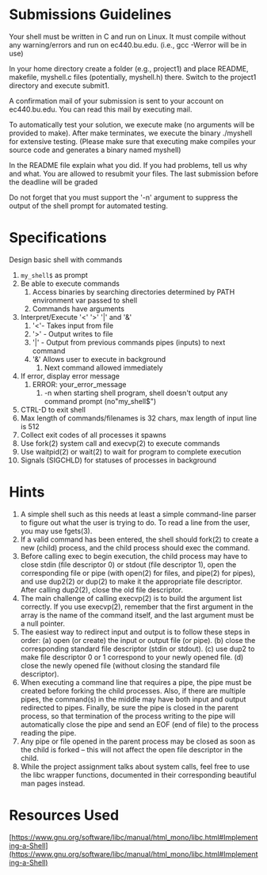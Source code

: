 
# Submissions Guidelines
Your shell must be written in C and run on Linux. It must compile without any
warning/errors and run on ec440.bu.edu. (i.e., gcc -Werror will be in use)

In your home directory create a folder (e.g., project1) and place README, makefile,
myshell.c files (potentially, myshell.h) there. Switch to the project1 directory and
execute submit1.

A confirmation mail of your submission is sent to your account on ec440.bu.edu. You
can read this mail by executing mail.

To automatically test your solution, we execute make (no arguments will be provided to
make). After make terminates, we execute the binary ./myshell for extensive testing.
(Please make sure that executing make compiles your source code and generates a
binary named myshell)

In the README file explain what you did. If you had problems, tell us why and what.
You are allowed to resubmit your files. The last submission before the deadline will be
graded

Do not forget that you must support the '-n' argument to suppress the output of the
shell prompt for automated testing.

# Specifications
Design basic shell with commands
1. `my_shell$` as prompt
2. Be able to execute commands
   1. Access binaries by searching directories determined by PATH environment var passed to shell
   2. Commands have arguments
3. Interpret/Execute '<' '>' '|' and '&'
   1. '<'- Takes input from file
   2. '>' - Output writes to file
   3. '|' - Output from previous commands pipes (inputs) to next command
   4. '&' Allows user to execute in background
      1. Next command allowed immediately
4. If error, display error message
   1. ERROR: your_error_message
      1. -n when starting shell program, shell doesn't output any command prompt (no"my_shell$")
5. CTRL-D to exit shell
6. Max length of commands/filenames is 32 chars, max length of input line is 512
7. Collect exit codes of all processes it spawns
8. Use fork(2) system call and execvp(2) to execute commands
9. Use waitpid(2) or wait(2) to wait for program to complete execution
10. Signals (SIGCHLD) for statuses of processes in background


# Hints
1. A simple shell such as this needs at least a simple command-line parser to figure out
what the user is trying to do. To read a line from the user, you may use fgets(3).
2. If a valid command has been entered, the shell should fork(2) to create a new (child)
process, and the child process should exec the command.
3. Before calling exec to begin execution, the child process may have to close stdin (file
descriptor 0) or stdout (file descriptor 1), open the corresponding file or pipe (with
open(2) for files, and pipe(2) for pipes), and use dup2(2) or dup(2) to make it the
appropriate file descriptor. After calling dup2(2), close the old file descriptor.
4. The main challenge of calling execvp(2) is to build the argument list correctly. If you
use execvp(2), remember that the first argument in the array is the name of the
command itself, and the last argument must be a null pointer.
5. The easiest way to redirect input and output is to follow these steps in order:
(a) open (or create) the input or output file (or pipe).
(b) close the corresponding standard file descriptor (stdin or stdout).
(c) use dup2 to make file descriptor 0 or 1 correspond to your newly opened file.
(d) close the newly opened file (without closing the standard file descriptor).
6. When executing a command line that requires a pipe, the pipe must be created before
forking the child processes. Also, if there are multiple pipes, the command(s) in the
middle may have both input and output redirected to pipes. Finally, be sure the pipe is
closed in the parent process, so that termination of the process writing to the pipe will
automatically close the pipe and send an EOF (end of file) to the process reading the
pipe.
7. Any pipe or file opened in the parent process may be closed as soon as the child is
forked – this will not affect the open file descriptor in the child.
8. While the project assignment talks about system calls, feel free to use the libc wrapper
functions, documented in their corresponding beautiful man pages instead.

# Resources Used
[https://www.gnu.org/software/libc/manual/html_mono/libc.html#Implementing-a-Shell](https://www.gnu.org/software/libc/manual/html_mono/libc.html#Implementing-a-Shell)